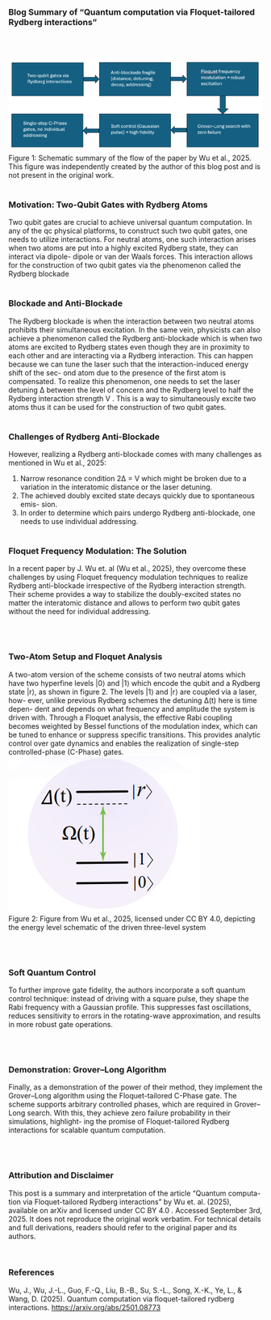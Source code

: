  ### Blog Summary of “Quantum computation via Floquet-tailored Rydberg interactions”
<br><br>

<a href="img/schemeCorrelatedHoppingTopology.png" target="_blank">
  <img class="centered-image" src="data/img/Article3-img-1.png" alt="Hamiltonian Figure">
</a>
<br>
Figure 1: Schematic summary of the flow of the paper by Wu et al., 2025. This
figure was independently created by the author of this blog post and is not
present in the original work.
<br><br>

### Motivation: Two-Qubit Gates with Rydberg Atoms

Two qubit gates are crucial to achieve universal quantum computation. In
any of the qc physical platforms, to construct such two qubit gates, one needs
to utilize interactions. For neutral atoms, one such interaction arises when two
atoms are put into a highly excited Rydberg state, they can interact via dipole-
dipole or van der Waals forces. This interaction allows for the construction of
two qubit gates via the phenomenon called the Rydberg blockade
<br><br>

### Blockade and Anti-Blockade

The Rydberg blockade is when the interaction between two neutral atoms
prohibits their simultaneous excitation. In the same vein, physicists can also
achieve a phenomenon called the Rydberg anti-blockade which is when two
atoms are excited to Rydberg states even though they are in proximity to each
other and are interacting via a Rydberg interaction. This can happen because
we can tune the laser such that the interaction-induced energy shift of the sec-
ond atom due to the presence of the first atom is compensated. To realize this
phenomenon, one needs to set the laser detuning ∆ between the level of concern
and the Rydberg level to half the Rydberg interaction strength V . This is a
way to simultaneously excite two atoms thus it can be used for the construction
of two qubit gates.
<br><br>

### Challenges of Rydberg Anti-Blockade

However, realizing a Rydberg anti-blockade comes with many challenges as
mentioned in Wu et al., 2025:
1. Narrow resonance condition 2∆ = V which might be broken due to a
variation in the interatomic distance or the laser detuning.
2. The achieved doubly excited state decays quickly due to spontaneous emis-
sion.
3. In order to determine which pairs undergo Rydberg anti-blockade, one
needs to use individual addressing.
<br><br>

### Floquet Frequency Modulation: The Solution

In a recent paper by J. Wu et. al (Wu et al., 2025), they overcome these
challenges by using Floquet frequency modulation techniques to realize Rydberg
anti-blockade irrespective of the Rydberg interaction strength. Their scheme
provides a way to stabilize the doubly-excited states no matter the interatomic
distance and allows to perform two qubit gates without the need for individual
addressing.

<br><br>

### Two-Atom Setup and Floquet Analysis
A two-atom version of the scheme consists of two neutral atoms which have
two hyperfine levels |0⟩ and |1⟩ which encode the qubit and a Rydberg state
|r⟩, as shown in figure 2. The levels |1⟩ and |r⟩ are coupled via a laser, how-
ever, unlike previous Rydberg schemes the detuning ∆(t) here is time depen-
dent and depends on what frequency and amplitude the system is driven with.
Through a Floquet analysis, the effective Rabi coupling becomes weighted by
Bessel functions of the modulation index, which can be tuned to enhance or
suppress specific transitions. This provides analytic control over gate dynamics
and enables the realization of single-step controlled-phase (C-Phase) gates.
<br>
<a href="img/schemeCorrelatedHoppingTopology.png" target="_blank">
  <img class="centered-image" src="data/img/Article3-img-2.png" alt="Hamiltonian Figure">
</a>
<br>
Figure 2: Figure from Wu et al., 2025, licensed under CC BY 4.0, depicting the
energy level schematic of the driven three-level system


<br><br>

### Soft Quantum Control
To further improve gate fidelity, the authors incorporate a soft quantum
control technique: instead of driving with a square pulse, they shape the Rabi
frequency with a Gaussian profile. This suppresses fast oscillations, reduces
sensitivity to errors in the rotating-wave approximation, and results in more
robust gate operations.

<br><br>

### Demonstration: Grover–Long Algorithm
Finally, as a demonstration of the power of their method, they implement the
Grover–Long algorithm using the Floquet-tailored C-Phase gate. The scheme
supports arbitrary controlled phases, which are required in Grover–Long search.
With this, they achieve zero failure probability in their simulations, highlight-
ing the promise of Floquet-tailored Rydberg interactions for scalable quantum
computation.

<br><br>

### Attribution and Disclaimer
This post is a summary and interpretation of the article “Quantum computa-
tion via Floquet-tailored Rydberg interactions” by Wu et. al. (2025), available
on arXiv and licensed under CC BY 4.0 . Accessed September 3rd, 2025. It
does not reproduce the original work verbatim. For technical details and full
derivations, readers should refer to the original paper and its authors.

<br>

### References

Wu, J., Wu, J.-L., Guo, F.-Q., Liu, B.-B., Su, S.-L., Song, X.-K., Ye, L., &
Wang, D. (2025). Quantum computation via floquet-tailored rydberg
interactions. https://arxiv.org/abs/2501.08773